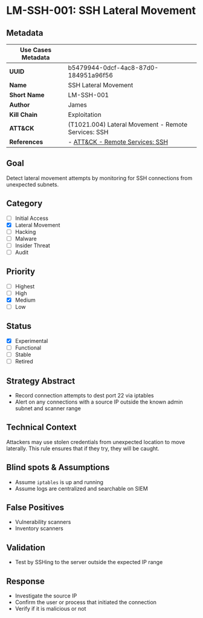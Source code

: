 # LM-SSH-001: SSH Lateral Movement

## Metadata

| **Use Cases Metadata** ||
| --- | --- |
| **UUID** | b5479944-0dcf-4ac8-87d0-184951a96f56 |
| **Name** | SSH Lateral Movement |
| **Short Name** | LM-SSH-001 |
| **Author** | James |
| **Kill Chain** | Exploitation |
| **ATT&CK** | (T1021.004) Lateral Movement - Remote Services: SSH |
| **References** | - [ATT&CK - Remote Services: SSH](https://attack.mitre.org/techniques/T1021/004/) |

## Goal

Detect lateral movement attempts by monitoring for SSH connections from unexpected subnets.

## Category

- [ ] Initial Access
- [x] Lateral Movement
- [ ] Hacking
- [ ] Malware
- [ ] Insider Threat
- [ ] Audit

## Priority

- [ ] Highest
- [ ] High
- [x] Medium
- [ ] Low

## Status

- [X] Experimental
- [ ] Functional
- [ ] Stable
- [ ] Retired

## Strategy Abstract

- Record connection attempts to dest port 22 via iptables
- Alert on any connections with a source IP outside the known admin subnet and scanner range

## Technical Context

Attackers may use stolen credentials from unexpected location to move laterally. This rule ensures that if they try, they will be caught.

## Blind spots & Assumptions

- Assume `iptables` is up and running
- Assume logs are centralized and searchable on SIEM

## False Positives

- Vulnerability scanners
- Inventory scanners

## Validation

- Test by SSHing to the server outside the expected IP range

## Response

- Investigate the source IP
- Confirm the user or process that initiated the connection
- Verify if it is malicious or not

